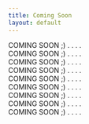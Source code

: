 ```yaml
---
title: Coming Soon
layout: default
---
```

<div class="ticker-wrap top-ticker left-to-right">
    <div class="fast ticker">
        <div class="ticker__item">COMING SOON ;) . . . .</div>
        <div class="ticker__item">COMING SOON ;) . . . .</div>
        <div class="ticker__item">COMING SOON ;) . . . .</div>
    </div>
</div>
<div class="ticker-wrap middle-ticker right-to-left">
    <div class="medium ticker">
        <div class="ticker__item">COMING SOON ;) . . . .</div>
        <div class="ticker__item">COMING SOON ;) . . . .</div>
        <div class="ticker__item">COMING SOON ;) . . . .</div>
    </div>
</div>
<div class="ticker-wrap bottom-ticker left-to-right">
    <div class="slow ticker">
        <div class="ticker__item">COMING SOON ;) . . . .</div>
        <div class="ticker__item">COMING SOON ;) . . . .</div>
        <div class="ticker__item">COMING SOON ;) . . . .</div>
    </div>
</div>
